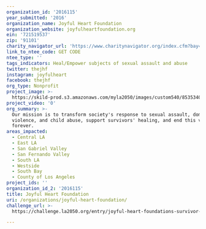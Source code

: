 ```yaml
---
organization_id: '2016115'
year_submitted: '2016'
organization_name: Joyful Heart Foundation
organization_website: joyfulheartfoundation.org
ein: '721519537'
zip: '91101'
charity_navigator_url: 'https://www.charitynavigator.org/index.cfm?bay=search.profile&ein=721519537'
link_to_ntee_code: GET CODE
ntee_type: ''
tags_indicators: Heal/Empower subjects of sexual assault and abuse
twitter: thejhf
instagram: joyfulheart
facebook: thejhf
org_type: Nonprofit
project_image: >-
  https://skild-prod.s3.amazonaws.com/myla2050/images/custom540/8535340073741-team88.JPG
project_video: '0'
org_summary: >-
  Our mission is to transform society's response to sexual assault, domestic
  violence, and child abuse, support survivors' healing, and end this violence
  forever.
areas_impacted:
  - Central LA
  - East LA
  - San Gabriel Valley
  - San Fernando Valley
  - South LA
  - Westside
  - South Bay
  - County of Los Angeles
project_ids: ''
organization_id_2: '2016115'
title: Joyful Heart Foundation
uri: /organizations/joyful-heart-foundation/
challenge_url: >-
  https://challenge.la2050.org/entry/joyful-heart-foundations-survivor-retreat-model

---
```

